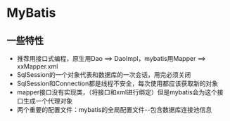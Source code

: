 # MyBatis

## 一些特性

- 推荐用接口式编程，原生用Dao ==> DaoImpl，mybatis用Mapper ==> xxMapper.xml
- SqlSession的一个对象代表和数据库的一次会话，用完必须关闭
- SqlSession和Connection都是线程不安全，每次使用都应该获取新的对象
- mapper接口没有实现类，（将接口和xml进行绑定）但是mybatis会为这个接口生成一个代理对象
- 两个重要的配置文件：mybatis的全局配置文件--包含数据库连接池信息